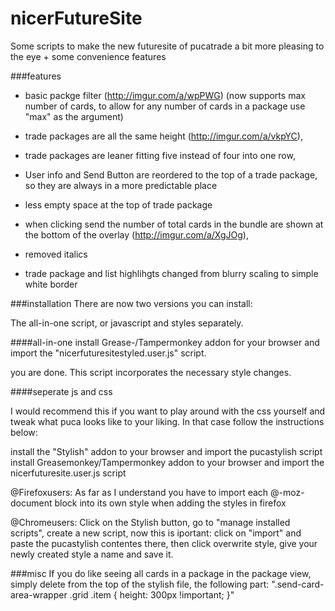 # nicerFutureSite

Some scripts to make the new futuresite of pucatrade a bit more pleasing to the eye + some convenience features

###features
- basic packge filter (http://imgur.com/a/wpPWG) (now supports max number of cards, to allow for any number of cards in a package use "max" as the argument)

- trade packages are all the same height (http://imgur.com/a/vkpYC),

- trade packages are leaner fitting five instead of four into one row,

- User info and Send Button are reordered to the top of a trade package, so they are always in a more predictable place

- less empty space at the top of trade package

- when clicking send the number of total cards in the bundle are shown at the bottom of the overlay (http://imgur.com/a/XgJOg), 

- removed italics 

- trade package and list highlihgts changed from blurry scaling to simple white border

###installation
There are now two versions you can install:

The all-in-one script, or javascript and styles separately.

####all-in-one
install Grease-/Tampermonkey addon for your browser and import the "nicerfuturesitestyled.user.js" script.

you are done. This script incorporates the necessary style changes.

####seperate js and css

I would recommend this if you want to play around with the css yourself and tweak what puca looks like to your liking. In that case follow the instructions below:

install the "Stylish" addon to your browser and import the pucastylish script
install Greasemonkey/Tampermonkey addon to your browser and import the nicerfuturesite.user.js script

@Firefoxusers: As far as I understand you have to import each @-moz-document block into its own style when adding the styles in firefox

@Chromeusers: Click on the Stylish button, go to "manage installed scripts", create a new script, now this is iportant: click on "import" and paste the pucastylish contentes there, then click overwrite style, give your newly created style a name and save it.

###misc
If you do like seeing all cards in a package in the package view, simply delete from the top of the stylish file, the following part:
    ".send-card-area-wrapper .grid .item {
    height: 300px !important;
    }"
